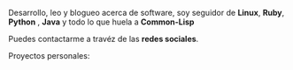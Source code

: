 Desarrollo, leo y blogueo acerca de software, soy seguidor de **Linux**,
**Ruby**, **Python** , **Java** y todo lo que huela a **Common-Lisp**

Puedes contactarme a travéz de las **redes sociales**.

Proyectos personales:

